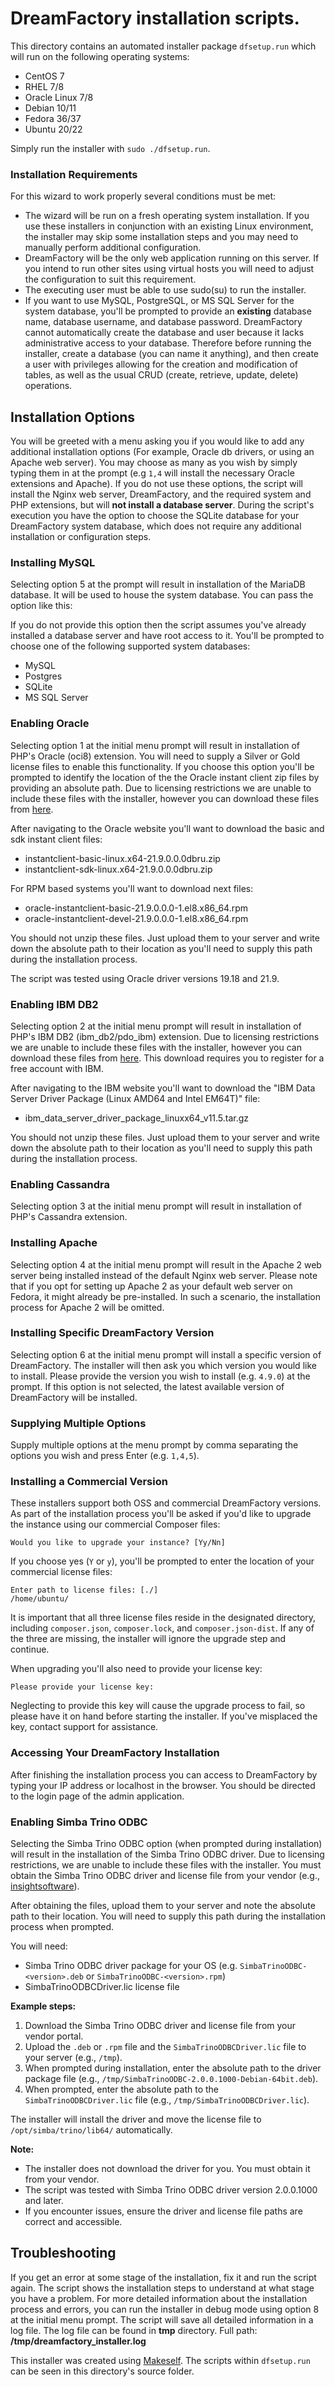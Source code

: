 # DreamFactory installation scripts.

This directory contains an automated installer package `dfsetup.run` which will run on the following operating systems:

* CentOS 7
* RHEL 7/8
* Oracle Linux 7/8
* Debian 10/11
* Fedora 36/37
* Ubuntu 20/22

Simply run the installer with `sudo ./dfsetup.run`.

### Installation Requirements

For this wizard to work properly several conditions must be met:

* The wizard will be run on a fresh operating system installation. If you use these installers in conjunction with an existing Linux environment, the installer may skip some installation steps and you may need to manually perform additional configuration.
* DreamFactory will be the only web application running on this server. If you intend to run other sites using virtual hosts you will need to adjust the configuration to suit this requirement.
* The executing user must be able to use sudo(su) to run the installer.
* If you want to use MySQL, PostgreSQL, or MS SQL Server for the system database, you'll be prompted to provide an **existing** database name, database username, and database password. DreamFactory cannot automatically create the database and user because it lacks administrative access to your database. Therefore before running the installer, create a database (you can name it anything), and then create a user with privileges allowing for the creation and modification of tables, as well as the usual CRUD (create, retrieve, update, delete) operations.

## Installation Options

You will be greeted with a menu asking you if you would like to add any additional installation options (For example, Oracle db drivers, or using an Apache web server). You may choose as many as you wish by simply typing them in at the prompt (e.g `1,4` will install the necessary Oracle extensions and Apache). If you do not use these options, the script will install the Nginx web server, DreamFactory, and the required system and PHP extensions, but will **not install a database server**. During the script's execution you have the option to choose the SQLite database for your DreamFactory system database, which does not require any additional installation or configuration steps.

### Installing MySQL

Selecting option 5 at the prompt will result in installation of the MariaDB database. It will be used to house the system database. You can pass the option like this:

If you do not provide this option then the script assumes you've already installed a database server and have root access to it. You'll be prompted to choose one of the following supported system databases:

* MySQL
* Postgres
* SQLite
* MS SQL Server

### Enabling Oracle

Selecting option 1 at the initial menu prompt will result in installation of PHP's Oracle (oci8) extension. You will need to supply a Silver or Gold license files to enable this functionality. If you choose this option you'll be prompted to identify the location of the the Oracle instant client zip files by providing an absolute path. Due to licensing restrictions we are unable to include these files with the installer, however you can download these files from [here](https://www.oracle.com/technetwork/topics/linuxx86-64soft-092277.html).

After navigating to the Oracle website you'll want to download the basic and sdk instant client files:

* instantclient-basic-linux.x64-21.9.0.0.0dbru.zip
* instantclient-sdk-linux.x64-21.9.0.0.0dbru.zip

For RPM based systems you'll want to download next files:

* oracle-instantclient-basic-21.9.0.0.0-1.el8.x86_64.rpm
* oracle-instantclient-devel-21.9.0.0.0-1.el8.x86_64.rpm

You should not unzip these files. Just upload them to your server and write down the absolute path to their location as you'll need to supply this path during the installation process.

The script was tested using Oracle driver versions 19.18 and 21.9.

### Enabling IBM DB2

Selecting option 2 at the initial menu prompt will result in installation of PHP's IBM DB2 (ibm_db2/pdo_ibm) extension.
Due to licensing restrictions we are unable to include these files with the installer, however you can download these files from [here](https://www.ibm.com/support/pages/download-initial-version-115-clients-and-drivers). This download requires you to register for a free account with IBM.

After navigating to the IBM website you'll want to download the "IBM Data Server Driver Package (Linux AMD64 and Intel EM64T)" file:

* ibm_data_server_driver_package_linuxx64_v11.5.tar.gz

You should not unzip these files. Just upload them to your server and write down the absolute path to their location as you'll need to supply this path during the installation process.

### Enabling Cassandra

Selecting option 3 at the initial menu prompt will result in installation of PHP's Cassandra extension.

### Installing Apache

Selecting option 4 at the initial menu prompt will result in the Apache 2 web server being installed instead of the default Nginx web server. Please note that if you opt for setting up Apache 2 as your default web server on Fedora, it might already be pre-installed. In such a scenario, the installation process for Apache 2 will be omitted.

### Installing Specific DreamFactory Version

Selecting option 6 at the initial menu prompt will install a specific version of DreamFactory. The installer will then ask you which version you would like to install. Please provide the version you wish to install (e.g. `4.9.0`) at the prompt. If this option is not selected, the latest available version of DreamFactory will be installed.

### Supplying Multiple Options

Supply multiple options at the menu prompt by comma separating the options you wish and press Enter (e.g. `1,4,5`).

### Installing a Commercial Version

These installers support both OSS and commercial DreamFactory versions. As part of the installation process you'll be asked if you'd like to upgrade the instance using our commercial Composer files:

    Would you like to upgrade your instance? [Yy/Nn]

If you choose yes (`Y` or `y`), you'll be prompted to enter the location of your commercial license files:

    Enter path to license files: [./]
    /home/ubuntu/

It is important that all three license files reside in the designated directory, including `composer.json`, `composer.lock`, and `composer.json-dist`. If any of the three are missing, the installer will ignore the upgrade step and continue.

When upgrading you'll also need to provide your license key:

    Please provide your license key:

Neglecting to provide this key will cause the upgrade process to fail, so please have it on hand before starting the installer. If you've misplaced the key, contact support for assistance.

### Accessing Your DreamFactory Installation

After finishing the installation process you can access to DreamFactory by typing your IP address or localhost in the browser. You should be directed to the login page of the admin application.

### Enabling Simba Trino ODBC

Selecting the Simba Trino ODBC option (when prompted during installation) will result in the installation of the Simba Trino ODBC driver. Due to licensing restrictions, we are unable to include these files with the installer. You must obtain the Simba Trino ODBC driver and license file from your vendor (e.g., [insightsoftware](https://insightsoftware.com/drivers/trino-odbc-jdbc/)).

After obtaining the files, upload them to your server and note the absolute path to their location. You will need to supply this path during the installation process when prompted.

You will need:

* Simba Trino ODBC driver package for your OS (e.g. `SimbaTrinoODBC-<version>.deb` or `SimbaTrinoODBC-<version>.rpm`)
* SimbaTrinoODBCDriver.lic license file

**Example steps:**

1. Download the Simba Trino ODBC driver and license file from your vendor portal.
2. Upload the `.deb` or `.rpm` file and the `SimbaTrinoODBCDriver.lic` file to your server (e.g., `/tmp`).
3. When prompted during installation, enter the absolute path to the driver package file (e.g., `/tmp/SimbaTrinoODBC-2.0.0.1000-Debian-64bit.deb`).
4. When prompted, enter the absolute path to the `SimbaTrinoODBCDriver.lic` file (e.g., `/tmp/SimbaTrinoODBCDriver.lic`).

The installer will install the driver and move the license file to `/opt/simba/trino/lib64/` automatically.

**Note:**
- The installer does not download the driver for you. You must obtain it from your vendor.
- The script was tested with Simba Trino ODBC driver version 2.0.0.1000 and later.
- If you encounter issues, ensure the driver and license file paths are correct and accessible.

## Troubleshooting

If you get an error at some stage of the installation, fix it and run the script again. The script shows the installation steps to understand at what stage you have a problem.
For more detailed information about the installation process and errors, you can run the installer in debug mode using option 8 at the initial menu prompt. The script will save all detailed information in a log file. The log file can be found in **tmp** directory. Full path: **/tmp/dreamfactory_installer.log**

This installer was created using [Makeself](https://makeself.io/). The scripts within `dfsetup.run` can be seen in this directory's source folder.
